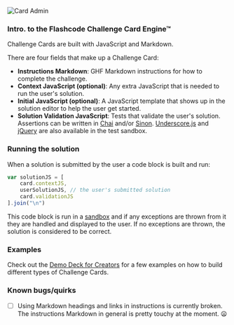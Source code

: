 ![Card Admin](http://wmd-cdn.s3.amazonaws.com/card-admin.png)

### Intro. to the Flashcode Challenge Card Engine&trade;

Challenge Cards are built with JavaScript and Markdown.

There are four fields that make up a Challenge Card:

- **Instructions Markdown**: GHF Markdown instructions for how to complete the challenge. 
- **Context JavaScript (optional)**: Any extra JavaScript that is needed to run the user's solution. 
- **Initial JavaScript (optional)**: A JavaScript template that shows up in the solution editor to help the user get started. 
- **Solution Validation JavaScript**: Tests that validate the user's solution. Assertions can be written in [Chai](http://chaijs.com/) and/or [Sinon](http://sinonjs.org/). [Underscore.js](http://underscorejs.org/) and [jQuery](http://jquery.com/) are also available in the test sandbox.

### Running the solution
When a solution is submitted by the user a code block is built and run:

```js
var solutionJS = [
    card.contextJS,
    userSolutionJS, // the user's submitted solution
    card.validationJS
].join("\n")
```

This code block is run in a [sandbox](https://github.com/codeschool/javascript-sandbox/blob/821989a1788f8433b1cea56aa60dd200b30ce837/lib/index.js) and if any exceptions are thrown from it they are handled and displayed to the user. If no exceptions are thrown, the solution is considered to be correct.


### Examples

Check out the [Demo Deck for Creators](https://ss15-teampw.divshot.io/deck/wJeWGe4cgD/play) for a few examples on how to build different types of Challenge Cards.


### Known bugs/quirks
- [ ] Using Markdown headings and links in instructions is currently broken. The instructions Markdown in general is pretty touchy at the moment. :frowning:
